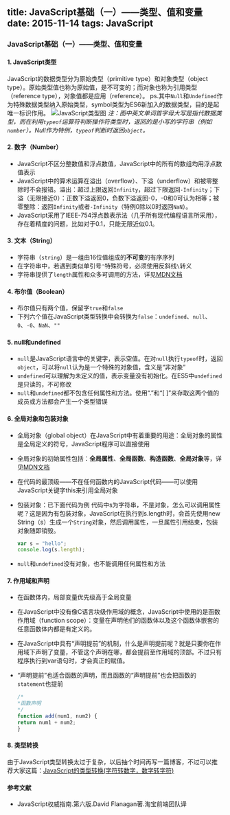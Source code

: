 title: JavaScript基础（一）——类型、值和变量
date: 2015-11-14
tags: JavaScript
---

### JavaScript基础（一）——类型、值和变量

#### 1. JavaScript类型
JavaScript的数据类型分为原始类型（primitive type）和对象类型（object type）。原始类型值也称为原始值，是不可变的；而对象也称为引用类型（reference type），对象值都是应用（reference）。
ps.其中`Null`和`Undefined`作为特殊数据类型纳入原始类型，symbol类型为ES6新加入的数据类型，目的是起唯一标识作用。
![JavaScript类型图](http://img1.ph.126.net/oPvQlzGFa4ximJvx9AdVhQ==/6631366832863549264.png)
*注：图中英文单词首字母大写是指代数据类型，而在利用`typeof`运算符判断操作符类型时，返回的是小写的字符串（例如`number`）。Null作为特例，`typeof`判断时返回`object`。*

#### 2. 数字（Number）
- JavaScript不区分整数值和浮点数值，JavaScript中的所有的数组均用浮点数值表示
- JavaScript中的算术运算在溢出（overflow）、下溢（underflow）和被零整除时不会报错。溢出：超过上限返回`Infinity`，超过下限返回`-Infinity`；下溢（无限接近0）：正数下溢返回0，负数下溢返回-0，-0和0可认为相等；被零整除：返回`Infinity`或者`-Infinity`（特例0除以0时返回`NaN`）。
- JavaScript采用了IEEE-754浮点数表示法（几乎所有现代编程语言所采用），存在着精度的问题，比如对于0.1，只能无限近似0.1。

#### 3. 文本（String）
- 字符串（`string`）是一组由16位值组成的**不可变**的有序序列
- 在字符串中，若遇到类似单引号`'`特殊符号，必须使用反斜线`\`转义
- 字符串提供了`length`属性和众多可调用的方法，详见[MDN文档](https://developer.mozilla.org/zh-CN/docs/Web/JavaScript/Reference/Global_Objects/String)

#### 4. 布尔值（Boolean）
- 布尔值只有两个值，保留字`true`和`false`
- 下列六个值在JavaScript类型转换中会转换为`false`：`undefined`、`null`、`0`、`-0`、`NaN`、`""`

#### 5. null和undefined
- `null`是JavaScript语言中的关键字，表示空值。在对`null`执行`typeof`时，返回`object`，可以将`null`认为是一个特殊的对象值，含义是“非对象”
- `undefined`可以理解为未定义的值，表示变量没有初始化。在ES5中`undefined`是只读的，不可修改
- `null`和`undefined`都不包含任何属性和方法。使用“.”和“[ ]”来存取这两个值的成员或方法都会产生一个类型错误

#### 6. 全局对象和包装对象
- 全局对象（global object）在JavaScript中有着重要的用途：全局对象的属性是全局定义的符号，JavaScript程序可以直接使用
- 全局对象的初始属性包括：**全局属性**、**全局函数**、**构造函数**、**全局对象**等，详见[MDN文档](https://developer.mozilla.org/zh-CN/docs/Web/JavaScript/Reference)
- 在代码的最顶级——不在任何函数内的JavaScript代码——可以使用JavaScript关键字this来引用全局对象
- 包装对象：已下面代码为例
	代码中s为字符串，不是对象，怎么可以调用属性呢？这是因为有包装对象，JavaScript在执行到s.length时，会首先使用new String（s）生成一个`String`对象，然后调用属性，一旦属性引用结束，包装对象随即销毁。

	```javascript
	var s = "hello";
	console.log(s.length);
	```

- `null`和`undefined`没有对象，也不能调用任何属性和方法

#### 7. 作用域和声明
- 在函数体内，局部变量优先级高于全局变量
- 在JavaScript中没有像C语言块级作用域的概念，JavaScript中使用的是函数作用域（function scope）：变量在声明他们的函数体以及这个函数体嵌套的任意函数体内都是有定义的。
- 在JavaScript中具有“声明提前”的机制，什么是声明提前呢？就是只要你在作用域下声明了变量，不管这个声明在哪，都会提前至作用域的顶部。不过只有程序执行到var语句时，才会真正的赋值。
- “声明提前”也适合函数的声明，而且函数的“声明提前”也会把函数的`statement`也提前

	```javascript
	/*
	*函数声明
	*/
	function add(num1, num2) {
	return num1 + num2;
	}
	```

#### 8. 类型转换
由于JavaScript类型转换太过于复杂，以后抽个时间再写一篇博客，不过可以推荐大家这篇：[JavaScript的类型转换(字符转数字，数字转字符)](http://blog.csdn.net/yangqicong/article/details/6865513)

#### 参考文献
- JavaScript权威指南.第六版.David Flanagan著.淘宝前端团队译
